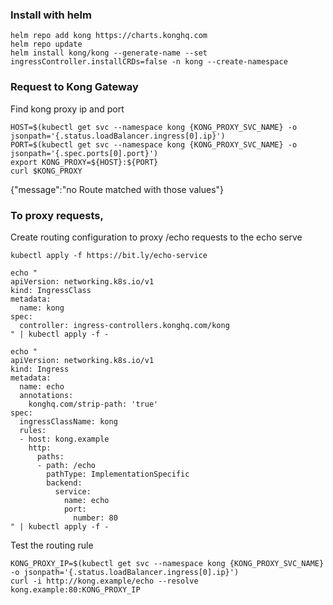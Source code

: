 ### Install with helm
```
helm repo add kong https://charts.konghq.com
helm repo update
helm install kong/kong --generate-name --set ingressController.installCRDs=false -n kong --create-namespace
```

### Request to Kong Gateway

Find kong proxy ip and port

```
HOST=$(kubectl get svc --namespace kong {KONG_PROXY_SVC_NAME} -o jsonpath='{.status.loadBalancer.ingress[0].ip}')
PORT=$(kubectl get svc --namespace kong {KONG_PROXY_SVC_NAME} -o jsonpath='{.spec.ports[0].port}')
export KONG_PROXY=${HOST}:${PORT}
curl $KONG_PROXY
```

{"message":"no Route matched with those values"}

### To proxy requests,

Create routing configuration to proxy /echo requests to the echo serve

```
kubectl apply -f https://bit.ly/echo-service

echo "
apiVersion: networking.k8s.io/v1
kind: IngressClass
metadata:
  name: kong
spec:
  controller: ingress-controllers.konghq.com/kong
" | kubectl apply -f -

echo "
apiVersion: networking.k8s.io/v1
kind: Ingress
metadata:
  name: echo
  annotations:
    konghq.com/strip-path: 'true'
spec:
  ingressClassName: kong
  rules:
  - host: kong.example
    http:
      paths:
      - path: /echo
        pathType: ImplementationSpecific
        backend:
          service:
            name: echo
            port:
              number: 80
" | kubectl apply -f -
```

Test the routing rule

```
KONG_PROXY_IP=$(kubectl get svc --namespace kong {KONG_PROXY_SVC_NAME} -o jsonpath='{.status.loadBalancer.ingress[0].ip}')
curl -i http://kong.example/echo --resolve kong.example:80:KONG_PROXY_IP
```
